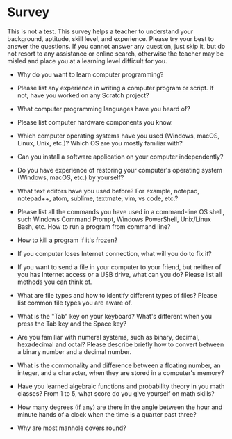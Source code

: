 Survey
======

This is not a test. This survey helps a teacher to understand your background, aptitude, skill level, and experience. Please try your best to answer the questions. If you cannot answer any question, just skip it, but do not resort to any assistance or online search, otherwise the teacher may be misled and place you at a learning level difficult for you.

- Why do you want to learn computer programming?

- Please list any experience in writing a computer program or script. If not, have you worked on any Scratch project?

- What computer programming languages have you heard of?

- Please list computer hardware components you know.

- Which computer operating systems have you used (Windows, macOS, Linux, Unix, etc.)? Which OS are you mostly familiar with?

- Can you install a software application on your computer independently?

- Do you have experience of restoring your computer's operating system (Windows, macOS, etc.) by yourself?

- What text editors have you used before? For example, notepad, notepad++, atom, sublime, textmate, vim, vs code, etc.?

- Please list all the commands you have used in a command-line OS shell, such Windows Command Prompt, Windows PowerShell, Unix/Linux Bash, etc. How to run a program from command line?

- How to kill a program if it's frozen?

- If you computer loses Internet connection, what will you do to fix it?

- If you want to send a file in your computer to your friend, but neither of you has Internet access or a USB drive, what can you do? Please list all methods you can think of.

- What are file types and how to identify different types of files? Please list common file types you are aware of.

- What is the "Tab" key on your keyboard? What's different when you press the Tab key and the Space key?

- Are you familiar with numeral systems, such as binary, decimal, hexadecimal and octal? Please describe briefly how to convert between a binary number and a decimal number.

- What is the commonality and difference between a floating number, an integer, and a character, when they are stored in a computer's memory?

- Have you learned algebraic functions and probability theory in you math classes? From 1 to 5, what score do you give yourself on math skills?

- How many degrees (if any) are there in the angle between the hour and minute hands of a clock when the time is a quarter past three?

- Why are most manhole covers round?
